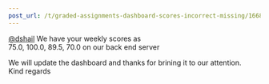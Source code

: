 ```yaml
---
post_url: /t/graded-assignments-dashboard-scores-incorrect-missing/166816/64
---
```

[@dshail](/u/dshail) We have your weekly scores as  
75.0, 100.0, 89.5, 70.0 on our back end server

We will update the dashboard and thanks for brining it to our attention.  
Kind regards
